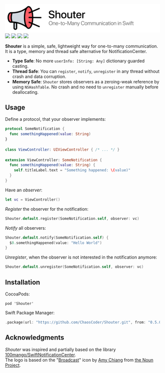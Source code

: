 ![](https://github.com/ChaosCoder/Shouter/raw/master/logo.png)
[![](http://img.shields.io/badge/Swift-4.2-blue.svg)]() [![](http://img.shields.io/badge/iOS-8.0%2B-blue.svg)]() [![](https://img.shields.io/github/license/ChaosCoder/Shouter.svg)](LICENSE.md) [![](https://img.shields.io/bitrise/83adcb765d1ad6e0/master.svg?token=Ma5TqbEQTa5zaE6Q0k6tVw)](https://app.bitrise.io/app/83adcb765d1ad6e0)

**Shouter** is a simple, safe, lightweight way for one-to-many communication. It is a type, memory and thread safe alternative for NotificationCenter.

- **Type Safe**: No more `userInfo: [String: Any]` dictionary guarded casting.
- **Thread Safe**: You can `register`, `notify`, `unregister` in any thread without crash and data corruption.
- **Memory Safe**: `Shouter` stores observers as a zeroing-weak reference by using `NSHashTable`. No crash and no need to `unregister` manually before deallocating.

## Usage

Define a protocol, that your observer implements:

~~~swift
protocol SomeNotification {
  func somethingHappened(value: String)
}

class ViewController: UIViewController { /* ... */ }

extension ViewController: SomeNotification {
  func somethingHappened(value: String) {
    self.titleLabel.text = "Something happened: \(value)"
  }
}
~~~

Have an *observer*:

~~~swift
let vc = ViewController()
~~~

*Register* the observer for the notification:

~~~swift
Shouter.default.register(SomeNotification.self, observer: vc)
~~~

*Notify* all observers:

~~~swift
Shouter.default.notify(SomeNotification.self) {
  $0.somethingHappened(value: "Hello World")
}
~~~

*Unregister*, when the observer is not interested in the notification anymore:

~~~swift
Shouter.default.unregister(SomeNotification.self, observer: vc)
~~~

## Installation

CocoaPods:

~~~
pod 'Shouter'
~~~

Swift Package Manager:

```swift
.package(url: "https://github.com/ChaosCoder/Shouter.git", from: "0.5.0")
```

## Acknowledgments

*Shouter* was inspired and partially based on the library [100mango/SwiftNotificationCenter](https://github.com/100mango/SwiftNotificationCenter). <br>
The logo is based on the "[Broadcast](https://thenounproject.com/term/broadcast/78458/)" icon by [Amy Chiang](https://thenounproject.com/amyc/) from [the Noun Project](http://thenounproject.com/).
